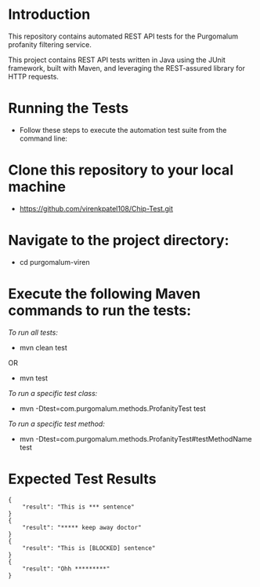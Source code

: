 # Introduction

This repository contains automated REST API tests for the Purgomalum profanity filtering service.

This project contains REST API tests written in Java using the JUnit framework, built with Maven, and leveraging the REST-assured library for HTTP requests.

# Running the Tests
- Follow these steps to execute the automation test suite from the command line:

# Clone this repository to your local machine
- https://github.com/virenkpatel108/Chip-Test.git

# Navigate to the project directory:
- cd purgomalum-viren

# Execute the following Maven commands to run the tests:

*To run all tests:*
- mvn clean test

OR

- mvn test

*To run a specific test class:*
- mvn -Dtest=com.purgomalum.methods.ProfanityTest test

*To run a specific test method:*
- mvn -Dtest=com.purgomalum.methods.ProfanityTest#testMethodName test

# Expected Test Results
```
{
    "result": "This is *** sentence"
}
{
    "result": "***** keep away doctor"
}
{
    "result": "This is [BLOCKED] sentence"
}
{
    "result": "Ohh *********"
}

```

